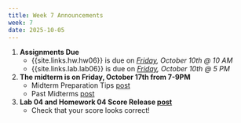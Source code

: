 ```yaml
---
title: Week 7 Announcements
week: 7
date: 2025-10-05
---
```


1. **Assignments Due**
    * {{site.links.hw.hw06}} is due on *<u>Friday</u>, October 10th @ 10 AM*
    * {{site.links.lab.lab06}} is due on *<u>Friday</u>, October 10th @ 5 PM*
2. **The midterm is on Friday, October 17th from 7-9PM**
    * Midterm Preparation Tips [post](https://edstem.org/us/courses/83132/discussion/7068516)
    * Past Midterms [post](https://edstem.org/us/courses/83132/discussion/7067913)
3. **Lab 04 and Homework 04 Score Release [post](https://edstem.org/us/courses/83132/discussion/7067731)**
    * Check that your score looks correct!